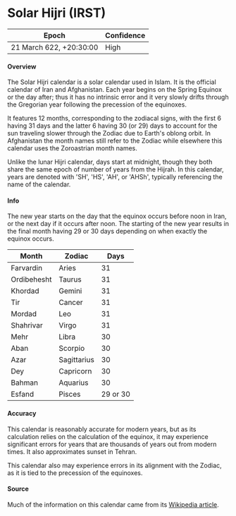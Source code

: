 # Solar Hijri (IRST)

| Epoch                        | Confidence |
| ---------------------------- | ---------- |
| 21 March 622, +20:30:00      | High       |

#### Overview

The Solar Hijri calendar is a solar calendar used in Islam. It is the official calendar of Iran and Afghanistan. Each year begins on the Spring Equinox or the day after; thus it has no intrinsic error and it very slowly drifts through the Gregorian year following the precession of the equinoxes.

It features 12 months, corresponding to the zodiacal signs, with the first 6 having 31 days and the latter 6 having 30 (or 29) days to account for the sun traveling slower through the Zodiac due to Earth's oblong orbit. In Afghanistan the month names still refer to the Zodiac while elsewhere this calendar uses the Zoroastrian month names.

Unlike the lunar Hijri calendar, days start at midnight, though they both share the same epoch of number of years from the Hijrah. In this calendar, years are denoted with 'SH', 'HS', 'AH', or 'AHSh', typically referencing the name of the calendar.

#### Info

The new year starts on the day that the equinox occurs before noon in Iran, or the next day if it occurs after noon. The starting of the new year results in the final month having 29 or 30 days depending on when exactly the equinox occurs.

| Month | Zodiac | Days |
|-------|--------|------|
| Farvardin | Aries | 31 |
| Ordibehesht | Taurus | 31 |
| Khordad | Gemini | 31 |
| Tir | Cancer | 31 |
| Mordad | Leo | 31 |
| Shahrivar | Virgo | 31 |
| Mehr | Libra | 30 |
| Aban | Scorpio | 30 |
| Azar | Sagittarius | 30 |
| Dey | Capricorn | 30 |
| Bahman | Aquarius | 30 |
| Esfand | Pisces | 29 or 30 |

#### Accuracy

This calendar is reasonably accurate for modern years, but as its calculation relies on the calculation of the equinox, it may experience significant errors for years that are thousands of years out from modern times. It also approximates sunset in Tehran.

This calendar also may experience errors in its alignment with the Zodiac, as it is tied to the precession of the equinoxes.

#### Source

Much of the information on this calendar came from its [Wikipedia article](https://en.wikipedia.org/wiki/Solar_Hijri_calendar).
